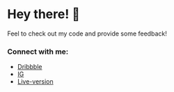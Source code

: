 # Hey there! 👋

Feel to check out my code and provide some feedback!

### Connect with me:

- [Dribbble](https://dribbble.com/sebystien)
- [IG](https://instagram/officialyseb)
- [Live-version](https://remix-hazel.vercel.app/)
